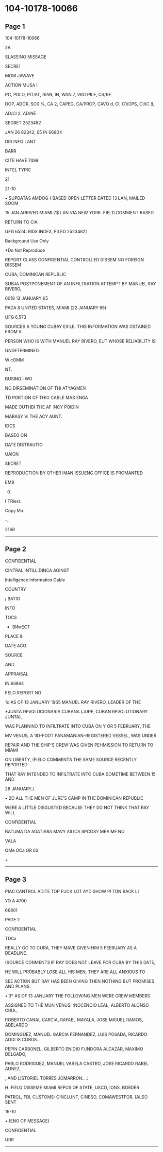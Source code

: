 # 104-10178-10066

## Page 1

104-10178-10066

2A

SLASSINO MISSAGE

SECRE!

MOM JAWAVE

ACTION MUSA !

PC, POLO, PITIAT, RIAN, IN, WAN 7, VRO PILE, CS/RE

DOP, ADOR, SO0 %, CA 2, CAPEG, CA/PROP, CAVO d, CI, C1/OPS, CI/IC 8,

AD/CI 2, AD/NE

SEGRET 2523482

JAN 26 82342, 65 IN 66804

DIR INFO LANT

BARR

CITE HAVE 7499

INTEL TYPIC

21

21-10

• SUPDATAS AMDOG-I BASED OPEN LETTER DATED 13 LAN, MAILED SOOM

15 JAN ARRIVED MIAMI Z$ LAN VIA NEW YORK. FIELD COMMENT BASED

RETURN TO CIA

UFG 6524: RIDS INDEX, FILEO 2523482]

Background Use Only

*Do Not Reproduce

REPORT CLASS CONFIDENTIAL CONTROLLED DISSEM NO FOREIGN DISSEM

CUBA, DOMINICAN REPUBLIC

SUBJA POSTPONEMENT OF AN INFILTRATION ATTEMPT BY MANUEL RAY RIVERO,

0018 13 JANUARY 65

PADA 8 UNITED STATES, MIAMI (22 JANUARY 65).

UFG 6,573

SOURCES A YOUNG CUBAY EXILE. THIS INFORMATION WAS OSTAINED FROM A

PERSON WHO IS WITH MANUEL RAY RIVERO, EUT WHOSE RELIABILITY IS

UNDETERMINED.

W cOMM

NT.

BUSING I WO

NO DIRSEMINATION OF THI ATYAGMEN

TD PORTION OF THIO CABLE MAS ENGA

MADE OUTHDI THE AF INCY POIDIN

MARASY VI THE ACY AUNT.

IDCS

BASEO ON

DATE DISTRAUTIO

UAION

SECRET

REPRODUCTION BY OTHER IMAN ISSUENG OFFICE IS PROMANTED

EMB

00.

I TRiest.

Copy Ma

-..

216R

---

## Page 2

CONFIDENTIAL

CINTRAL INTILLIDINCA AGINGT

Intelligence Information Cable

COUNTRY

¡ BATIO

INFO

TOCS

- ВИмЕСТ

PLACE &

DATE ACO.

SOURCE

AND

APPRAISAL

IN 66864

FELO REPORT NO

1o AS OF 13 JANUARY 1965 MANUEL RAY RIVERO, LEADER OF THE

*JUNTA REVOLUCIONARIA CUBANA (JURE, CUBAN REVOLUTIONARY JUNTA),

WAS PLANNINO TO INFILTRATE INTO CUBA ON Y OR 5 FEBRUARY, THE

MV VENUS, A 1ID-FOOT PANAMANIAN-REGISTERED VESSEL, WAS UNDER

REPAIR AND THE SHIP'S CREW WAS GIVEN PEHMISSION TO RETURN TO MIAMI

ON LIBERTY, (FIELO COMMENTS THE SAME SOURCE RECENTLY REPORTED

THAT RAY INTENDED TO INFILTRATE INTO CUBA SOMETIME BETWEEN 15 AND

28 JANUARY.)

• 2O ALL THE MEN OF JURE'S CAMP IN THE DOMINICAN REPUBLIC

WERE A LITTLE DISGUSTED BECAUSE THEY DO NOT THINK THAT RAY WILL

CONFIDENTIAL

BATUMA DA ADATIARA MAVY AIl ICA SPCOSY MEA ME NO

VALA

OMe OCa OR 00

÷

---

## Page 3

PIAC CANTROL ADITE TOP FUCK LOT AYD SHOW PI TON BACK LI

УО А 4700

66801

PAGE 2

CONFIDENTIAL

TDCa

REALLY GO TO CURA, THEY MAVE GIVEN HIM 5 FEERUARY AS A DEADLINE.

(SOURCE CONMENTS IF RAY DOES NOT LEAVE FOR CUBA BY THIS DATE,.

HE WILL PROBABLY LOSE ALL HIS MEN, THEY ARE ALL ANXIOUS TO

SEE ACTION BUT RAY HAS BEEN GIVING THEN NOTHING BUT PROMISES AND PLANS.

• 3º AS OF 13 JANUARY THE FOLLOWING MEN WERE CREW MEMBERS

ASSIGNED TO THE MUN VENUS: :NOCENCIO LEAL, ALBERTO ALONSO CRUL,

ROBERTO CANAL CARCIA, RAFAEL MAYALA, JOSE MIGUEL RAMOS, ABELARDO

DOMINGUEZ, MANUEL GARCIA FERNANDEZ, LUIS POSADA, RICARDO ADOLIS COBOS..

PEPIN CARBONEL, GILBERTO ENIDIO FUNDORA ALCAZAR, MAXIMO DELGADO,

PABLO RODRIGUEZ, MANUEL VARELA CASTRO, JOSE RICARDO RABEL AUNEZ,

, AND LISTORIEL TORRES JOMARRON.. .:

H. FIELO DISSEME MIAMI REPOS OF STATE, USCO, IONS, BORDER

PATROL, FBI, CUSTOMS: CINCLUNT, CINESO, COMAWESTFOR. (ALSO SENT

16-10

• (ENO OF MESSAGE)

CONFIDENTIAL

URR

---

